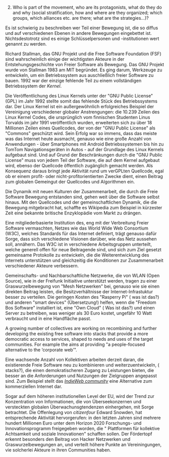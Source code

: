 2. Who is part of the movement, who are its protagonists, what do they do and why (social stratification, how and where are they organized; which groups, which alliances etc. are there; what are the strategies...)?

Es ist schwierig zu beschreiben wer Teil einer Bewegung ist, die so diffus und auf verschiedenen Ebenen in andere Bewegungen eingebettet ist. Nichtsdestotrotz sind es einige Schlüsselpersonen und -institutionen wert genannt zu werden.

Richard Stallman, das GNU Projekt und die Free Software Foundation (FSF) sind wahrscheinlich einige der wichtigsten Akteure in der Entstehungsgeschichte von Freier Software als Bewegung. Das GNU Projekt wurde von Stallman 1983 am MIT begründet. Es ging darum, Werkzeuge zu entwickeln, um ein Betriebssystem aus auschließlich freier Software zu bauen. 1992 war der einzige fehlende Teil zu einem vollständigen Betriebssystem der *Kernel*.

Die Veröffentlichung des Linux Kernels unter der "GNU Public License" (GPL) im Jahr 1992 stellte somit das fehlende Stück des Betriebssystems dar. Der Linux Kernel ist ein außergewöhnlich erfolgreiches Beispiel der Vereinigung verschiedener globaler Anstrengungen: die 10.239 Zeilen des Linux Kernel Codes, die ursprünglich vom finnischen Studenten Linus Torvalds im jahr 1991 veröffentlich wurden, erweiterten sich zu über 18 Millionen Zeilen eines Quellcodes, der von der "GNU Public License" als "Commons" geschützt wird. Sein Erfolg war so immens, dass das meiste was das Internet heute ausmacht, genauso wie eine große Anzahl von Anwendungen - über Smartphones mit Android Betriebssystemen bis hin zu TomTom Navigationsgeräten in Autos - auf der Grundlage des Linux Kernels aufgebaut sind. Und auf Grund der Beschränkungen durch die "GNU Public License" muss von jedem Teil der Software, die auf dem Kernel aufgebaut wird, ebenso der Quellcode öffentlich zugänglich gemacht werden. Als Konsequenz daraus bringt jede Aktivität rund um verGPLten Quellcode, egal ob er einem profit- oder nicht-profitorientierten Zwecke dient, einen Beitrag zum globalen Gemeingut der Quellcodes und Algorithmen ein.

Die Dynamik mit neuen Kulturen der Zusammenarbeit, die durch die Freie Software Bewegung entstanden sind, gehen weit über die Software selbst hinaus. Mit den Quellcodes und der gemeinschaftlichen Dynamik, die die Bewegung mitgebracht hat, schaffte es Wikipedia zum Beispiel in kürzester Zeit eine bekannte britische Enzyklopädie vom Markt zu drängen.

Eine mitgliederbasierte Institution des, eng mit der Verbreitung Freier Software vermaschten, Netzes wie das World Wide Web Consortium (W3C), welches Standards für das Internet definiert, trägt genauso dafür Sorge, dass sich verschiedene Visionen darüber, wie das Netz aussehen soll, annähern. Das W3C ist in verschiedene Arbeitsgruppen unterteilt, welche generell offen für neue Beitragende sind, und sich zum Ziel gesetzt gemeinsame Protokolle zu entwickeln, die die Weiterentwicklung des Internets unterstützen und gleichzeitig die Konditionen zur Zusammenarbeit verschiedener Akteure verbessern.

Gemeinschafts- und Nachbarschaftliche Netzwerke, die von WLAN (Open Source), wie in der Freifunk Initiaitive unterstützt werden, tragen zu einer Graswurzelbewegung von "Mesh Netzwerken" bei, genauso wie sie einen direkten Beitrag leisten, die Besitzverhältnisse der Internet-Infrastuktur besser zu verteilen. Die geringen Kosten des "Rasperry Pi" ( was ist das?) und anderen "smart devices" (Übersetzung!) helfen, wenn die "Freedom Bos Software" installiert ist, eine "Own Cloud" ( Was ist das?) und einen Server zu betreiben, was weniger als 30 Euro kostet, ungefähr 10 Watt verbraucht und in eine Handfläche passt.

A growing number of collectives are working on recombining and further developing the existing free software into stacks that provide a more democratic access to services, shaped to needs and uses of the target communities. For example the  aims at providing "a people-focused alternative to the ‘corporate web’".

Eine wachsende Anzahl von Kollektiven arbeiten derzeit daran, die existierende Freie Software neu zu kombinieren und weiterzuentwickeln, ( stacks?), die einen demokratischeren Zugang zu Leistungen bieten, die besser an die Anforderungen und Nutzungen der Zielgruppen angepasst sind. Zum Beispiel stellt das *[IndieWeb community](https://indiewebcamp.com/)*  eine Alternative zum kommerziellen Internet dar.

Sogar auf dem höheren institutionellen Level der EU, wird der Trend zur Konzentration von Informationen, die von Überseekonzernen und versteckten globalen Überwachunsgtendenzen einhergehen, mit Sorge betrachtet. Die Offenlegung von *citizenfour* Edward Snowden, hat entsprechende Aktivität hervorgerufen: in den letzten Jahren sind mehrere hundert Millionen Euro unter dem Horizon 2020 Forschungs- und Innovationsprogramm freigegeben worden, die " Plattformen für kollektive Achtsamkeit und soziale Innovationen" schaffen sollen. Der Fördertopf erkennt besonders den Beitrag von Hacker Netzwerken und Graswurzelbewegungen an, und verteilt höhere Punkte an Vereiningungen, vie solcherlei Akteure in ihren Communities haben.
